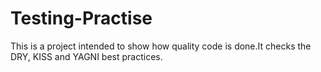# Testing-Practise
This is a project intended to show how quality code is done.It checks the DRY, KISS and YAGNI best practices.
